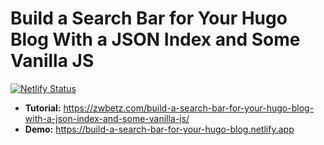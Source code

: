 # Build a Search Bar for Your Hugo Blog With a JSON Index and Some Vanilla JS

[![Netlify Status](https://api.netlify.com/api/v1/badges/846a51f4-dce9-4eb3-9285-b27f6fb68835/deploy-status)](https://app.netlify.com/sites/build-a-search-bar-for-your-hugo-blog/deploys)

- **Tutorial:** <https://zwbetz.com/build-a-search-bar-for-your-hugo-blog-with-a-json-index-and-some-vanilla-js/>
- **Demo:** <https://build-a-search-bar-for-your-hugo-blog.netlify.app>
